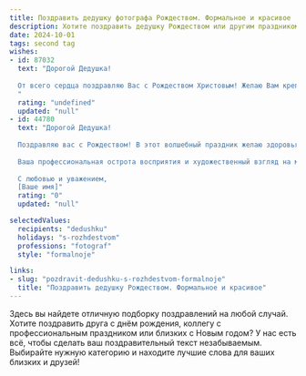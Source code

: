 ```yaml
---
title: Поздравить дедушку фотографа Рождеством. Формальное и красивое
description: Хотите поздравить дедушку Рождеством или другим праздником? Наш ИИ создаст незабываемое поздравление, а вы обязательно выделитесь среди других.  
date: 2024-10-01
tags: second tag
wishes:
- id: 87032
  text: "Дорогой Дедушка!
  
  От всего сердца поздравляю Вас с Рождеством Христовым! Желаю Вам крепкого здоровья, душевного тепла, семейного благополучия и вдохновения в Вашем прекрасном искусстве фотографии. Пусть этот светлый праздник наполнит Вашу жизнь радостью и добром.
  "
  rating: "undefined"
  updated: "null"
- id: 44780
  text: "Дорогой Дедушка!
  
  Поздравляю вас с Рождеством! В этот волшебный праздник желаю здоровья, счастья и вдохновения. Пусть каждый миг вашей жизни будет наполнен светом и радостью, а в вашем сердце царит тепло и умиротворение.
  
  Ваша профессиональная острота восприятия и художественный взгляд на мир, которыми вы делитесь с окружающими, дарят незабываемые мгновения и запечатлевают настоящую красоту. Желаю вам творческих успехов и еще больше замечательных кадров, которые будут радовать вас и ваших близких.
  
  С любовью и уважением,
  [Ваше имя]"
  rating: "0"
  updated: "null"

selectedValues:
  recipients: "dedushku"
  holidays: "s-rozhdestvom"
  professions: "fotograf"
  style: "formalnoje"

links:
- slug: "pozdravit-dedushku-s-rozhdestvom-formalnoje"
  title: "Поздравить дедушку Рождеством. Формальное и красивое"
---
```


Здесь вы найдете отличную подборку поздравлений на любой случай. 
Хотите поздравить друга с днём рождения, коллегу с профессиональным праздником или близких с Новым годом? У нас есть всё, чтобы сделать ваш поздравительный текст незабываемым. Выбирайте нужную категорию и находите лучшие слова для ваших близких и друзей!
